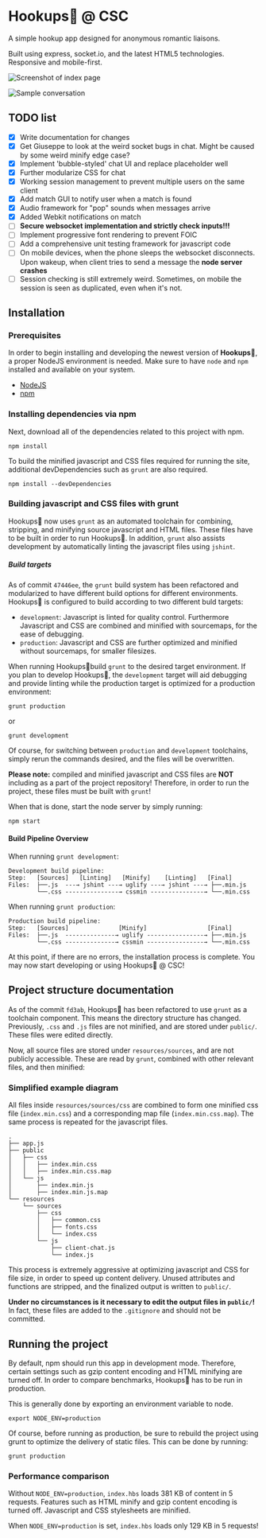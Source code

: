 # Hookups💋 @ CSC
A simple hookup app designed for anonymous romantic liaisons.

Built using express, socket.io, and the latest HTML5 technologies. Responsive and
mobile-first.

![Screenshot of index page](screenshot.png)

![Sample conversation](conversation.png)

## TODO list
- [X] Write documentation for changes
- [X] Get Giuseppe to look at the weird socket bugs in chat. Might be caused by some weird minify edge case?
- [X] Implement 'bubble-styled' chat UI and replace placeholder well
- [X] Further modularize CSS for chat
- [X] Working session management to prevent multiple users on the same client
- [X] Add match GUI to notify user when a match is found
- [X] Audio framework for "pop" sounds when messages arrive
- [X] Added Webkit notifications on match
- [ ] **Secure websocket implementation and strictly check inputs!!!**
- [ ] Implement progressive font rendering to prevent FOIC
- [ ] Add a comprehensive unit testing framework for javascript code
- [ ] On mobile devices, when the phone sleeps the websocket disconnects. Upon wakeup, when client tries to send a message the **node server crashes**
- [ ] Session checking is still extremely weird. Sometimes, on mobile the session is seen as duplicated, even when it's not.

## Installation
### Prerequisites
In order to begin installing and developing the newest version of **Hookups💋**,
a proper NodeJS environment is needed. Make sure to have `node` and `npm`
installed and available on your system.

* [NodeJS](https://nodejs.org/)
* [npm](https://www.npmjs.com/)

### Installing dependencies via npm
Next, download all of the dependencies related to this project with npm.

```
npm install
```

To build the minified javascript and CSS files required for running the site,
additional devDependencies such as `grunt` are also required.

```
npm install --devDependencies
```

### Building javascript and CSS files with grunt
Hookups💋 now uses `grunt` as an automated toolchain for combining, stripping,
and minifying source javascript and HTML files. These files have to be built in
order to run Hookups💋. In addition, `grunt` also assists development by automatically linting the javascript files using `jshint`.

##### Build targets

As of commit `47446ee`, the `grunt` build system has been refactored and
modularized to have different build options for different environments. Hookups💋
is configured to build according to two different buld targets:

 - `development`: Javascript is linted for quality control. Furthermore Javascript and CSS are combined and minified with sourcemaps, for the ease of debugging.
 - `production`: Javascript and CSS are further optimized and minified without sourcemaps, for smaller filesizes.

When running Hookups💋build `grunt` to the desired target environment. If you
plan to develop Hookups💋, the `development` target will aid debugging and provide linting while
the production target is optimized for a production environment:

```
grunt production
```
or

```
grunt development
```

Of course, for switching between `production` and `development` toolchains, simply
rerun the commands desired, and the files will be overwritten.

**Please note:** compiled and minified javascript and CSS files are **NOT**
including as a part of the project repository! Therefore, in order to run the
project, these files must be built with `grunt`!

When that is done, start the node server by simply running:

```
npm start
```

#### Build Pipeline Overview
When running `grunt development`:

```
Development build pipeline:
Step:   [Sources]   [Linting]   [Minify]    [Linting]   [Final]
Files:  ├──.js  ---→ jshint ---→ uglify ---→ jshint ---→ ├──.min.js
        └──.css ---------------→ cssmin ---------------→ └──.min.css
```

When running `grunt production`:

```
Production build pipeline:
Step:   [Sources]              [Minify]                 [Final]
Files:  ├──.js  --------------→ uglify ----------------→ ├──.min.js
        └──.css --------------→ cssmin ----------------→ └──.min.css
```

At this point, if there are no errors, the installation process is complete.
You may now start developing or using Hookups💋 @ CSC!

## Project structure documentation
As of the commit `fd3ab`, Hookups💋 has been refactored to use `grunt` as a
toolchain component. This means the directory structure has changed. Previously,
`.css` and `.js` files are not minified, and are stored under `public/`. These
files were edited directly.

Now, all source files are stored under `resources/sources`, and are not publicly
accessible. These are read by `grunt`, combined with other relevant files, and
then minified:

### Simplified example diagram
All files inside `resources/sources/css` are combined to form one minified css
file (`index.min.css`) and a corresponding map file (`index.min.css.map`). The
same process is repeated for the javascript files.

```
.
├── app.js
├── public
│   ├── css
│   │   ├── index.min.css
│   │   ├── index.min.css.map
│   └── js
│       ├── index.min.js
│       ├── index.min.js.map
└── resources
    └── sources
        ├── css
        │   ├── common.css
        │   ├── fonts.css
        │   └── index.css
        └── js
            ├── client-chat.js
            └── index.js
```

This process is extremely aggressive at optimizing javascript and CSS for file
size, in order to speed up content delivery. Unused attributes and functions are
stripped, and the finalized output is written to `public/`.

**Under no circumstances is it necessary to edit the output files in
`public/`!** In fact, these files are added to the `.gitignore` and should not
be committed.

## Running the project
By default, npm should run this app in development mode. Therefore, certain
settings such as gzip content encoding and HTML minifying are turned off. In
order to compare benchmarks, Hookups💋 has to be run in production.

This is generally done by exporting an environment variable to node.

```
export NODE_ENV=production
```

Of course, before running as production, be sure to rebuild the project using
grunt to optimize the delivery of static files. This can be done by running:

```
grunt production
```

### Performance comparison
Without `NODE_ENV=production`, `index.hbs` loads 381 KB of content in 5 requests.
Features such as HTML minify and gzip content encoding is turned off. Javascript
and CSS stylesheets are minified.

When `NODE_ENV=production` is set, `index.hbs` loads only 129 KB in 5 requests!

